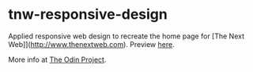 # tnw-responsive-design
Applied responsive web design to recreate the home page for [The Next Web]](http://www.thenextweb.com).
Preview [here](https://htmlpreview.github.io/?https://github.com/AyeSea/tnw-responsive-design/blob/master/index.html).

More info at [The Odin Project](http://www.theodinproject.com/html5-and-css3/building-with-responsive-design?ref=lc-pb).
